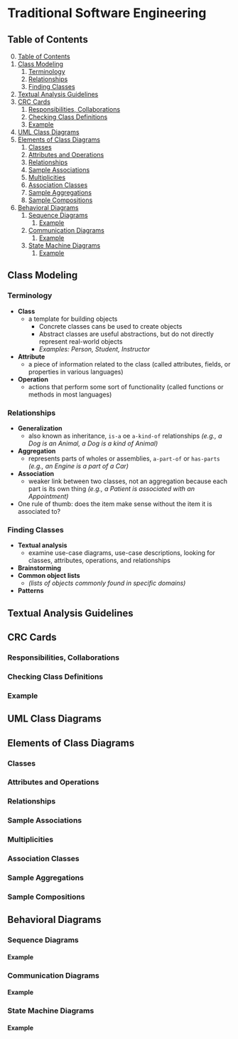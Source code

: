# Traditional Software Engineering

## Table of Contents

0. [Table of Contents](#table-of-contents)
1. [Class Modeling](#class-modeling)
    1. [Terminology](#terminology)
    2. [Relationships](#relationships)
    3. [Finding Classes](#finding-classes)
2. [Textual Analysis Guidelines](#textual-analysis-guidelines)
3. [CRC Cards](#crc-cards)
    1. [Responsibilities, Collaborations](#responsibilities-collaborations)
    2. [Checking Class Definitions](#checking-class-definitions)
    3. [Example](#example)
4. [UML Class Diagrams](#uml-class-diagrams)
5. [Elements of Class Diagrams](#elements-of-class-diagrams)
    1. [Classes](#classes)
    2. [Attributes and Operations](#attributes-and-operations)
    3. [Relationships](#relationships-1)
    4. [Sample Associations](#sample-associations)
    5. [Multiplicities](#multiplicities)
    6. [Association Classes](#association-classes)
    7. [Sample Aggregations](#sample-aggregations)
    8. [Sample Compositions](#sample-compositions)
6. [Behavioral Diagrams](#behavioral-diagrams)
    1. [Sequence Diagrams](#sequence-diagrams)
        1. [Example](#example-1)
    2. [Communication Diagrams](#communication-diagrams)
        1. [Example](#example-2)
    3. [State Machine Diagrams](#state-machine-diagrams)
        1. [Example](#example-3)

## Class Modeling

### Terminology

- **Class**
    - a template for building objects
        - Concrete classes cans be used to create objects
        - Abstract classes are useful abstractions, but do not 
        directly represent real-world objects
        - *Examples: Person, Student, Instructor*
- **Attribute**
    - a piece of information related to the class (called 
    attributes, fields, or properties in various languages)
- **Operation**
    - actions that perform some sort of functionality (called 
    functions or methods in most languages)

### Relationships

- **Generalization** 
    - also known as inheritance, `is-a` oe `a-kind-of` relationships *(e.g., a Dog is an Animal, a Dog is a kind of Animal)*
- **Aggregation**
    - represents parts of wholes or assemblies, `a-part-of` or `has-parts` *(e.g., an Engine is a part of a Car)*
- **Association**
    - weaker link between two classes, not an aggregation because each part is its own thing *(e.g., a Patient is associated with an Appointment)*
- One rule of thumb: does the item make sense without the item it is associated to?

### Finding Classes

- **Textual analysis**
    - examine use-case diagrams, use-case descriptions, looking for classes, attributes, operations, and relationships
- **Brainstorming**
- **Common object lists**
    - *(lists of objects commonly found in specific domains)*
- **Patterns**

## Textual Analysis Guidelines

## CRC Cards

### Responsibilities, Collaborations

### Checking Class Definitions

### Example

## UML Class Diagrams

## Elements of Class Diagrams

### Classes

### Attributes and Operations

### Relationships

### Sample Associations

### Multiplicities

### Association Classes

### Sample Aggregations

### Sample Compositions

## Behavioral Diagrams

### Sequence Diagrams

#### Example

### Communication Diagrams

#### Example

### State Machine Diagrams

#### Example
